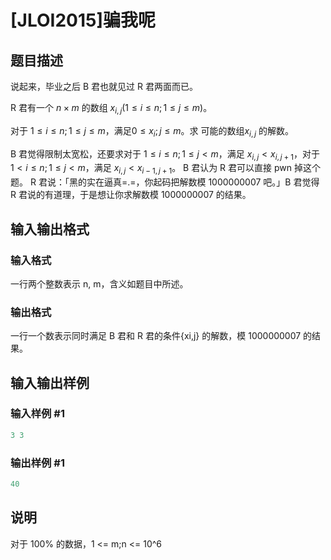 # [JLOI2015]骗我呢

## 题目描述

说起来，毕业之后 B 君也就见过 R 君两面而已。

R 君有一个 $n \times m$ 的数组 $x_{i,j}(1 \le i \le n; 1 \le j \le m)$。

对于 $1 \le i \le n; 1 \le j \le m$，满足$0 \le x_i; j \le m$。求 可能的数组$x_{i,j}$ 的解数。

B 君觉得限制太宽松，还要求对于 $1 \le i \le n; 1 \le j<m$，满足 $x_{i,j} <x_{i,j+1}$，对于$1 <i \le n; 1 \le j<m$，满足 $x_{i,j} <x_{i-1,j+1}$。 B 君认为 R 君可以直接 pwn 掉这个题。 R 君说：「黑的实在逼真=.=，你起码把解数模 1000000007 吧。」B 君觉得 R 君说的有道理，于是想让你求解数模 1000000007 的结果。 

## 输入输出格式

### 输入格式

一行两个整数表示 n, m，含义如题目中所述。

### 输出格式

一行一个数表示同时满足 B 君和 R 君的条件{xi,j} 的解数，模 1000000007 的结果。

## 输入输出样例

### 输入样例 #1

```cpp
3 3
```


### 输出样例 #1

```cpp
40
```


## 说明

对于 100% 的数据，1 <= m;n <= 10^6

